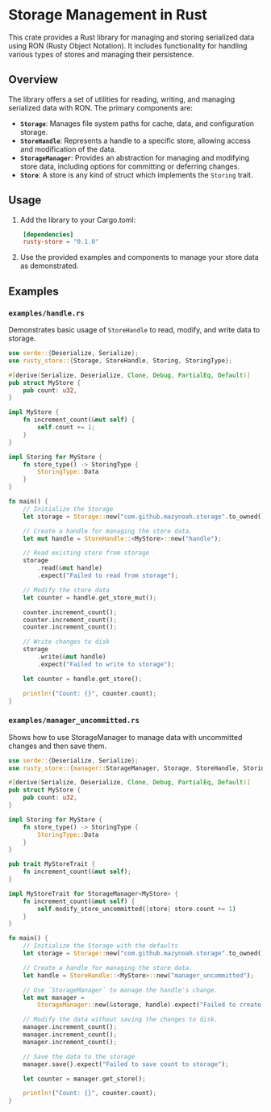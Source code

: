 # Storage Management in Rust

This crate provides a Rust library for managing and storing serialized data using RON (Rusty Object Notation). It includes functionality for handling various types of stores and managing their persistence.

## Overview

The library offers a set of utilities for reading, writing, and managing serialized data with RON. The primary components are:

- **`Storage`**: Manages file system paths for cache, data, and configuration storage.
- **`StoreHandle`**: Represents a handle to a specific store, allowing access and modification of the data.
- **`StorageManager`**: Provides an abstraction for managing and modifying store data, including options for committing or deferring changes.
- **`Store`**: A store is any kind of struct which implements the `Storing` trait.

## Usage

1. Add the library to your Cargo.toml:

```toml
    [dependencies]
    rusty-store = "0.1.0"
```
2. Use the provided examples and components to manage your store data as demonstrated.

## Examples

### `examples/handle.rs`

Demonstrates basic usage of `StoreHandle` to read, modify, and write data to storage.

```rust
use serde::{Deserialize, Serialize};
use rusty_store::{Storage, StoreHandle, Storing, StoringType};

#[derive(Serialize, Deserialize, Clone, Debug, PartialEq, Default)]
pub struct MyStore {
    pub count: u32,
}

impl MyStore {
    fn increment_count(&mut self) {
        self.count += 1;
    }
}

impl Storing for MyStore {
    fn store_type() -> StoringType {
        StoringType::Data
    }
}

fn main() {
    // Initialize the Storage
    let storage = Storage::new("com.github.mazynoah.storage".to_owned());

    // Create a handle for managing the store data.
    let mut handle = StoreHandle::<MyStore>::new("handle");

    // Read existing store from storage
    storage
        .read(&mut handle)
        .expect("Failed to read from storage");

    // Modify the store data
    let counter = handle.get_store_mut();

    counter.increment_count();
    counter.increment_count();
    counter.increment_count();

    // Write changes to disk
    storage
        .write(&mut handle)
        .expect("Failed to write to storage");

    let counter = handle.get_store();

    println!("Count: {}", counter.count);
}

```

### `examples/manager_uncommitted.rs`

Shows how to use StorageManager to manage data with uncommitted changes and then save them.

```rust
use serde::{Deserialize, Serialize};
use rusty_store::{manager::StorageManager, Storage, StoreHandle, Storing, StoringType};

#[derive(Serialize, Deserialize, Clone, Debug, PartialEq, Default)]
pub struct MyStore {
    pub count: u32,
}

impl Storing for MyStore {
    fn store_type() -> StoringType {
        StoringType::Data
    }
}

pub trait MyStoreTrait {
    fn increment_count(&mut self);
}

impl MyStoreTrait for StorageManager<MyStore> {
    fn increment_count(&mut self) {
        self.modify_store_uncommitted(|store| store.count += 1)
    }
}

fn main() {
    // Initialize the Storage with the defaults
    let storage = Storage::new("com.github.mazynoah.storage".to_owned());

    // Create a handle for managing the store data.
    let handle = StoreHandle::<MyStore>::new("manager_uncommitted");

    // Use `StorageManager` to manage the handle's change.
    let mut manager =
        StorageManager::new(&storage, handle).expect("Failed to create StorageManager");

    // Modify the data without saving the changes to disk.
    manager.increment_count();
    manager.increment_count();
    manager.increment_count();

    // Save the data to the storage
    manager.save().expect("Failed to save count to storage");

    let counter = manager.get_store();

    println!("Count: {}", counter.count);
}
```